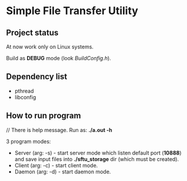# Simple File Transfer Utility

## Project status

At now work only on Linux systems.

Build as **DEBUG** mode (look *BuildConfig.h*).

## Dependency list

* pthread
* libconfig

## How to run program

// There is help message. Run as: **./a.out -h** 

3 program modes:

* Server (arg: -s) - start server mode which listen default port (**10888**) and save input files into **./sftu_storage** dir (which must be created).
* Client (arg: -c) - start client mode.
* Daemon (arg: -d) - start daemon mode.
